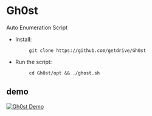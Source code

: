 # Gh0st
Auto Enumeration Script

- Install: </br>

           git clone https://github.com/getdrive/Gh0st
           
- Run the script: </br>

           cd Gh0st/opt && ./ghost.sh

## demo

[![Gh0st Demo](https://i.ytimg.com/vi/Yua4dk-8l1k/maxresdefault.jpg)](https://youtu.be/Yua4dk-8l1k)
